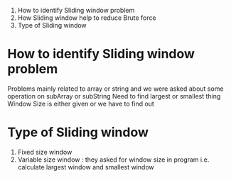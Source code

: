 1. How to identify Sliding window problem
2. How Sliding window help to reduce Brute force
3. Type of Sliding window

# How to identify Sliding window problem
Problems mainly related to array or string and we were asked about some operation on subArray or subString
Need to find largest or smallest thing
Window Size is either given or we have to find out

# Type of Sliding window
1. Fixed size window
2. Variable size window : they asked for window size in program i.e. calculate largest window and smallest window